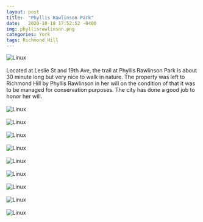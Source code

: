 ```yaml
---
layout: post
title:  "Phyllis Rawlinson Park"
date:   2020-10-18 17:52:52 -0400
img: phyllisrawlinson.png
categories: York
tags: Richmond Hill
---
```


![Linux]({{site.baseurl}}/images/phyllisrawlinson.png)
<br>
<br>
Located at Leslie St and 19th Ave, the trail at Phyllis Rawlinson Park is about 30 minute long but very nice to walk in nature. The property was left to Richmond Hill by Phyllis Rawlinson in her will on the condition of that it was to be managed for conservation purposes. The city has done a good job to honor her will. 
<br>
<br>
![Linux]({{site.baseurl}}/images/phyllisrawlinson1.jpg)
<br>
<br>
![Linux]({{site.baseurl}}/images/phyllisrawlinson2.jpg)
<br>
<br>
![Linux]({{site.baseurl}}/images/phyllisrawlinson3.jpg)
<br>
<br>
![Linux]({{site.baseurl}}/images/phyllisrawlinson4.jpg)
<br>
<br>
![Linux]({{site.baseurl}}/images/phyllisrawlinson5.jpg)
<br>
<br>
![Linux]({{site.baseurl}}/images/phyllisrawlinson6.jpg)
<br>
<br>
![Linux]({{site.baseurl}}/images/phyllisrawlinson7.jpg)
<br>
<br>
![Linux]({{site.baseurl}}/images/phyllisrawlinson8.jpg)
<br>
<br>
![Linux]({{site.baseurl}}/images/phyllisrawlinson9.jpg)
